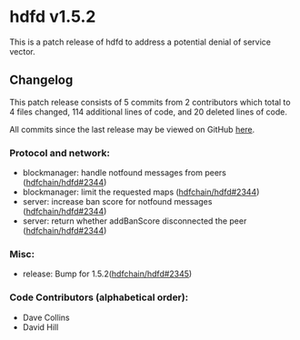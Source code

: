 # hdfd v1.5.2

This is a patch release of hdfd to address a potential denial of service vector.

## Changelog

This patch release consists of 5 commits from 2 contributors which total to 4 files changed, 114 additional lines of code, and 20 deleted lines of code.

All commits since the last release may be viewed on GitHub [here](https://github.com/hdfchain/hdfd/compare/release-v1.5.1...release-v1.5.2).

### Protocol and network:

- blockmanager: handle notfound messages from peers ([hdfchain/hdfd#2344](https://github.com/hdfchain/hdfd/pull/2344))
- blockmanager: limit the requested maps ([hdfchain/hdfd#2344](https://github.com/hdfchain/hdfd/pull/2344))
- server: increase ban score for notfound messages ([hdfchain/hdfd#2344](https://github.com/hdfchain/hdfd/pull/2344))
- server: return whether addBanScore disconnected the peer ([hdfchain/hdfd#2344](https://github.com/hdfchain/hdfd/pull/2344))

### Misc:

- release: Bump for 1.5.2([hdfchain/hdfd#2345](https://github.com/hdfchain/hdfd/pull/2345))

### Code Contributors (alphabetical order):

- Dave Collins
- David Hill